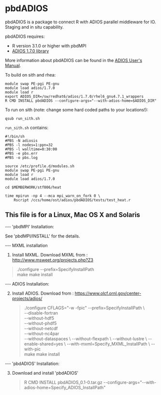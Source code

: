 # pbdADIOS

pbdADIOS is a package to connect R with ADIOS parallel middleware 
for IO. Staging and in situ capability.

pbdADIOS requires:
  * R version 3.1.0 or higher with pbdMPI
  * [ADIOS 1.7.0 library](https://www.olcf.ornl.gov/center-projects/adios/)

More information about pbdADIOS can be found in the
[ADIOS User's Manual](http://users.nccs.gov/~pnorbert/ADIOS-UsersManual-1.7.0.pdf).

To build on sith and rhea:

```
module swap PE-pgi PE-gnu
module load adios/1.7.0
module load r
export ADIOS_DIR=/sw/redhat6/adios/1.7.0/rhel6_gnu4.7.1_wrappers
R CMD INSTALL pbdADIOS --configure-args="--with-adios-home=$ADIOS_DIR"
```

To run on sith (note: change some hard coded paths to your locations!):

```
qsub run_sith.sh
```

`run_sith.sh` contains:

```
#!/bin/sh
#PBS -N adiosis
#PBS -l nodes=1:ppn=32
#PBS -l walltime=0:30:00
#PBS -e pbs.err
#PBS -o pbs.log

source /etc/profile.d/modules.sh
module swap PE-pgi PE-gnu
module load r
module load adios/1.7.0

cd $MEMBERWORK/stf006/heat

time mpirun -np 4 --mca mpi_warn_on_fork 0 \
    Rscript /ccs/home/ost/adios/pbdADIOS/tests/test_heat.r
```


## This file is for a Linux, Mac OS X and Solaris 

--- 'pbdMPI' Installation:

   See 'pbdMPI/INSTALL' for the details.


--- MXML installation

1. Install MXML. Download MXML from : http://www.msweet.org/projects.php?Z3
  > ./configure --prefix=SpecifyInstallPath  
  > make
  > make install 


--- ADIOS  Installation:

2. Install ADIOS. Download from : https://www.olcf.ornl.gov/center-projects/adios/
   > ./configure CFLAGS="-w -fpic" --prefix=SpecifyInstallPath \  
     --disable-fortran \
      --without-hdf5 \
      --without-phdf5 \
      --without-netcdf \
      --without-nc4par \
      --without-dataspaces \ 
      --without-flexpath \ 
      --without-lustre \ 
      --enable-shared=yes \ 
      --with-mxml=Specify_MXML_InstallPath  \ 
      --with-pic \
    > make
    > make install


--- 'pbdADIOS' Installation: 

3. Download and install 'pbdADIOS'

   > R CMD INSTALL pbdADIOS_0.1-0.tar.gz --configure-args="--with-adios-home=Specify_ADIOS_InstallPath"

